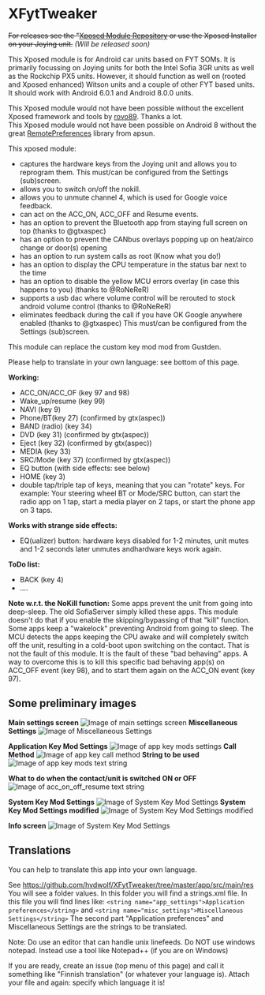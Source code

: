 # XFytTweaker

~~For releases see the "[Xposed Module Repository](http://repo.xposed.info/module/org.hvdw.xfyttweaker) or use the Xposed Installer on your Joying unit.~~
*(Will be released soon)*

This Xposed module is for Android car units based on FYT SOMs. It is primarily focussing on Joying units for both the Intel Sofia 3GR units as well as the Rockchip PX5 units. However, it should function as well on (rooted and Xposed enhanced) Witson units and a couple of other FYT based units. It should work with Android 6.0.1 and Android 8.0.0 units.

This Xposed module would not have been possible without the excellent Xposed framework and tools by [rovo89](https://github.com/rovo89). Thanks a lot.<br>
This Xposed module would not have been possible on Android 8 without the great [RemotePreferences](https://github.com/apsun/RemotePreferences) library from apsun.<br>



This xposed module:
* captures the hardware keys from the Joying unit and allows you to reprogram them. This must/can be configured from the Settings (sub)screen.
* allows you to switch on/off the nokill.
* allows you to unmute channel 4, which is used for Google voice feedback.
* can act on the ACC_ON, ACC_OFF and Resume events.
* has an option to prevent the Bluetooth app from staying full screen on top (thanks to @gtxaspec)
* has an option to prevent the CANbus overlays popping up on heat/airco change or door(s) opening
* has an option to run system calls as root (Know what you do!)
* has an option to display the CPU temperature in the status bar next to the time
* has an option to disable the yellow MCU errors overlay (in case this happens to you) (thanks to @RoNeReR)
* supports a usb dac where volume control will be rerouted to stock android volume control (thanks to @RoNeReR)
* eliminates feedback during the call if you have OK Google anywhere enabled (thanks to @gtxaspec)
This must/can be configured from the Settings (sub)screen.

This module can replace the custom key mod mod from Gustden.

Please help to translate in your own language: see bottom of this page.


**Working:** 
* ACC_ON/ACC_OF (key 97 and 98)
* Wake_up/resume (key 99)
* NAVI (key 9)
* Phone/BT(key 27) (confirmed by gtx(aspec))
* BAND (radio) (key 34)
* DVD (key 31) (confirmed by gtx(aspec))
* Eject (key 32) (confirmed by gtx(aspec))
* MEDIA (key 33)
* SRC/Mode (key 37) (confirmed by gtx(aspec))
* EQ button (with side effects: see below)
* HOME (key 3)
* double tap/triple tap of keys, meaning that you can "rotate" keys. For example: Your steering wheel BT or Mode/SRC button, can start the radio app on 1 tap, start a media player on 2 taps, or start the phone app on 3 taps.


**Works with strange side effects:**
* EQ(ualizer) button: hardware keys disabled for 1-2 minutes, unit mutes and 1-2 seconds later unmutes andhardware keys work again.


**ToDo list:**

* BACK (key 4)
* ....

**Note w.r.t. the NoKill function:**
Some apps prevent the unit from going into deep-sleep. The old SofiaServer simply killed these apps. This module doesn't do that if you enable the skipping/bypassing of that "kill" function. Some apps keep a "wakelock" preventing Android from going to sleep. The MCU detects the apps keeping the CPU awake and will completely switch off the unit, resulting in a cold-boot upon switching on the contact. That is not the fault of this module. It is the fault of these "bad behaving" apps. A way to overcome this is to kill this specific bad behaving app(s) on ACC_OFF event (key 98), and to start them again on the ACC_ON event (key 97).

## Some preliminary images
**Main settings screen**
![Image of main settings screen](https://github.com/hvdwolf/XFytTweaker/blob/master/images/01-Settings-Main.png)
**Miscellaneous Settings**
![Image of Miscellaneous Settings](https://github.com/hvdwolf/XFytTweaker/blob/master/images/02-Settings-Miscellaneous.png)

**Application Key Mod Settings**
![Image of app key mods settings](https://github.com/hvdwolf/XFytTweaker/blob/master/images/03-00-Settings-AppKeyMods.png)
**Call Method**
![Image of app key call method](https://github.com/hvdwolf/XFytTweaker/blob/master/images/03-01-Settings-AppKeyMods.png)
**String to be used**
![Image of app key mods text string](https://github.com/hvdwolf/XFytTweaker/blob/master/images/03-02-Settings-AppKeyMods.png)

**What to do when the contact/unit is switched ON or OFF**
![Image of acc_on_off_resume text string](https://github.com/hvdwolf/XFytTweaker/blob/master/images/04-Settings-AccOnOff.png)

**System Key Mod Settings**
![Image of System Key Mod Settings](https://github.com/hvdwolf/XFytTweaker/blob/master/images/05-00-systemkeys.png)
**System Key Mod Settings modified**
![Image of System Key Mod Settings modified](https://github.com/hvdwolf/XFytTweaker/blob/master/images/05-01-systemkeys.png)

**Info screen**
![Image of System Key Mod Settings](https://github.com/hvdwolf/XFytTweaker/blob/master/images/06-00-info.png)

## Translations
You can help to translate this app into your own language.

See https://github.com/hvdwolf/XFytTweaker/tree/master/app/src/main/res You will see a folder values. In this folder you will find a strings.xml file. In this file you will find lines like: 
`<string name="app_settings">Application preferences</string>`
and 
`<string name="misc_settings">Miscellaneous Settings</string>`
The second part "Application preferences" and Miscellaneous Settings are the strings to be translated.

Note: Do use an editor that can handle unix linefeeds. Do NOT use windows notepad. Instead use a tool like Notepad++ (if you are on Windows)

If you are ready, create an issue (top menu of this page) and call it something like "Finnish translation" (or whatever your language is). Attach your file and again: specify which language it is!
